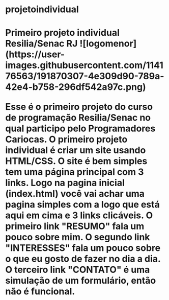 # projetoindividual
<h1> Primeiro projeto individual Resilia/Senac RJ
![logomenor](https://user-images.githubusercontent.com/114176563/191870307-4e309d90-789a-42e4-b758-296df542a97c.png)
<p> Esse é o primeiro projeto do curso de programação Resilia/Senac no qual participo pelo Programadores Cariocas.
O primeiro projeto individual é criar um site usando HTML/CSS.
O site é bem simples tem uma página principal com 3 links. 
Logo na pagina inicial (index.html) você vai achar uma pagina simples com a logo que está aqui em cima e 3 links clicáveis. 
O primeiro link "RESUMO" fala um pouco sobre mim.
O segundo link "INTERESSES" fala um pouco sobre o que eu gosto de fazer no dia a dia. 
O terceiro link "CONTATO" é uma simulação de um formulário, então não é funcional. 
